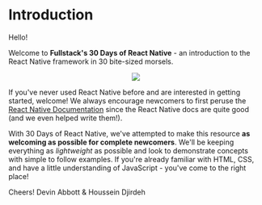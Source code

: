 # Introduction

Hello!

Welcome to **Fullstack's 30 Days of React Native** - an introduction to the React Native framework in 30 bite-sized morsels.

<p align="center">
  <img src="./images/30-days-of-react-native-hardcover.png" />
</p>

If you've never used React Native before and are interested in getting started, welcome! We always encourage newcomers to first peruse the [React Native Documentation](https://facebook.github.io/react-native/) since the React Native docs are quite good (and we even helped write them!).

With 30 Days of React Native, we've attempted to make this resource **as welcoming as possible for complete newcomers**. We'll be keeping everything as _lightweight_ as possible and look to demonstrate concepts with simple to follow examples. If you're already familiar with HTML, CSS, and have a little understanding of JavaScript - you've come to the right place!

Cheers!
Devin Abbott & Houssein Djirdeh
